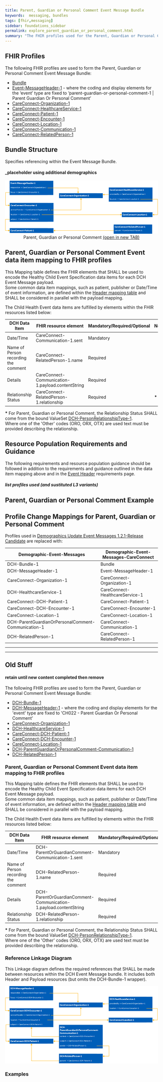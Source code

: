 ```yaml
---
title: Parent, Guardian or Personal Comment Event Message Bundle
keywords:  messaging, bundles
tags: [fhir,messaging]
sidebar: foundations_sidebar
permalink: explore_parent_guardian_or_personal_comment.html
summary: "The FHIR profiles used for the Parent, Guardian or Personal Comment Event Message Bundle"
---
```


## FHIR Profiles ##

The following FHIR profiles are used to form the Parent, Guardian or Personal Comment Event Message Bundle:

- [Bundle](http://hl7.org/fhir/STU3/StructureDefinition/Bundle)
- [Event-MessageHeader-1](https://fhir.nhs.uk/STU3/StructureDefinition/Event-MessageHeader-1) - where the coding and display elements for the ‘event’ type are fixed to ‘​parent-guardian-or-personal-comment-1 \| Parent Guardian Or Personal Comment’
- [CareConnect-Organization-1](https://fhir.hl7.org.uk/STU3/StructureDefinition/CareConnect-Organization-1)
- [CareConnect-HealthcareService-1](https://fhir.hl7.org.uk/STU3/StructureDefinition/CareConnect-HealthcareService-1)
- [CareConnect-Patient-1](https://fhir.hl7.org.uk/STU3/StructureDefinition/CareConnect-Patient-1)
- [CareConnect-Encounter-1](https://fhir.hl7.org.uk/STU3/StructureDefinition/CareConnect-Encounter-1)
- [CareConnect-Location-1](https://fhir.hl7.org.uk/STU3/StructureDefinition/CareConnect-Location-1)
- [CareConnect-Communication-1](https://fhir.hl7.org.uk/STU3/StructureDefinition/CareConnect-Communication-1)
- [CareConnect-RelatedPerson-1](https://fhir.hl7.org.uk/STU3/StructureDefinition/CareConnect-RelatedPerson-1)

## Bundle Structure

Specifies referencing within the Event Message Bundle.

#### _placeholder using additional demographics ####

<div style="text-align:center; margin-bottom:20px" >
	<a href="images/explore/dch-personalcontacts.png" target="_blank"><img src="images/explore/dch-personalcontacts.png"></a><br/>
	Parent, Guardian or Personal Comment <a href="images/explore/dch-personalcontacts.png" target="_blank">(open in new TAB)</a>
</div>

## Parent, Guardian or Personal Comment Event data item mapping to FHIR profiles ##

This Mapping table defines the FHIR elements that SHALL be used to encode the Healthy Child Event Specification data items for each DCH Event Message payload.  
Some common data item mappings, such as patient, publisher or Date/Time of event information, are defined within the [Header mapping table](explore_event_header_design.html) and SHALL be considered in parallel with the payload mapping.

The Child Health Event data items are fulfilled by elements within the FHIR resources listed below:

| DCH Data Item       | FHIR resource element                     | Mandatory/Required/Optional | Note                                      |
|---------------------|-------------------------------------------|-----------------------------|-------------------------------------------|
| Date/Time           | CareConnect-Communication-1.sent  | Mandatory           |                                      |
| Name of Person recording the comment    | CareConnect-RelatedPerson-1.name         | Required                    |                                      |
| Details             | CareConnect-Communication-1.payload.contentString | Required                    |                                      |
| Relationship Status | CareConnect-RelatedPerson-1.relationship          | Required                    | **\***                |

**\*** For Parent, Guardian or Personal Comment, the Relationship Status SHALL come from the bound ValueSet [DCH-PersonRelationshipType-1](https://fhir.nhs.uk/STU3/ValueSet/DCH-PersonRelationshipType-1).  
Where one of the 'Other' codes (ORO, ORX, OTX) are used text must be provided describing the relationship.


## Resource Population Requirements and Guidance ##

The following requirements and resource population guidance should be followed in addition to the requirements and guidance outlined in the data item mapping above and in the [Event Header](https://developer.nhs.uk/apis/ems-beta/explore_event_header_information.html) requirements page.

#### _list profiles used (and sustituted L3 variants)_ ####

## Parent, Guardian or Personal Comment Example ##

<script src="https://gist.github.com/IOPS-DEV/96be84949607bc7678a62c098642acf4.js"></script>


## Profile Change Mappings for Parent, Guardian or Personal Comment ##

Profiles used in [Demographics Update Event Messages 1.2.1-Release Candidate](https://developer.nhs.uk/apis/demographicupdates-120-rc/index.html) are replaced with:

| Demographic-Event-Messages | Demographic-Event-Messages-CareConnect |
|----------------------------|----------------------------------------|
| DCH-Bundle-1 | Bundle |
| DCH-MessageHeader-1 | Event-MessageHeader-1 |
| CareConnect-Organization-1 | CareConnect-Organization-1 |
| DCH-HealthcareService-1 | CareConnect-HealthcareService-1 |
| CareConnect-DCH-Patient-1 | CareConnect-Patient-1 |
| CareConnect-DCH-Encounter-1 | CareConnect-Encounter-1 |
| CareConnect-Location-1 | CareConnect-Location-1 |
| DCH-ParentGuardianOrPersonalComment-Communication-1 | CareConnect-Communication-1 |
| DCH-RelatedPerson-1 | CareConnect-RelatedPerson-1 |

<hr/>
<hr/>

## Old Stuff ##

#### retain until new content completed then remove ####


The following FHIR profiles are used to form the Parent, Guardian or Personal Comment Event Message Bundle:

- [DCH-Bundle-1](https://fhir.nhs.uk/STU3/StructureDefinition/DCH-Bundle-1)
- [DCH-MessageHeader-1](https://fhir.nhs.uk/STU3/StructureDefinition/DCH-MessageHeader-1) - where the coding and display elements for the 'event' type are fixed to  'CH022 - Parent Guardian Or Personal Comment'
- [CareConnect-Organization-1](https://fhir.hl7.org.uk/STU3/StructureDefinition/CareConnect-Organization-1)
- [DCH-HealthcareService-1](https://fhir.nhs.uk/STU3/StructureDefinition/DCH-HealthcareService-1)
- [CareConnect-DCH-Patient-1](https://fhir.nhs.uk/STU3/StructureDefinition/CareConnect-DCH-Patient-1)
- [CareConnect-DCH-Encounter-1](https://fhir.nhs.uk/STU3/StructureDefinition/CareConnect-DCH-Encounter-1)
- [CareConnect-Location-1](https://fhir.hl7.org.uk/STU3/StructureDefinition/CareConnect-Location-1)
- [DCH-ParentGuardianOrPersonalComment-Communication-1](https://fhir.nhs.uk/STU3/StructureDefinition/DCH-ParentGuardianOrPersonalComment-Communication-1)
- [DCH-RelatedPerson-1](https://fhir.nhs.uk/STU3/StructureDefinition/DCH-RelatedPerson-1)


### Parent, Guardian or Personal Comment Event data item mapping to FHIR profiles ###

This Mapping table defines the FHIR elements that SHALL be used to encode the Healthy Child Event Specification data items for each DCH Event Message payload.  
Some common data item mappings, such as patient, publisher or Date/Time of event information, are defined within the [Header mapping table](explore_event_header_design.html) and SHALL be considered in parallel with the payload mapping.

The Child Health Event data items are fulfilled by elements within the FHIR resources listed below:

| DCH Data Item       | FHIR resource element                     | Mandatory/Required/Optional | Note                                      |
|---------------------|-------------------------------------------|-----------------------------|-------------------------------------------|
| Date/Time           | DCH-ParentOrGuardianComment-Communication-1.sent  | Mandatory           |                                      |
| Name of Person recording the comment    | DCH-RelatedPerson-1.name         | Required                    |                                      |
| Details             | DCH-ParentOrGuardianComment-Communication-1.payload.contentString | Required                    |                                      |
| Relationship Status | DCH-RelatedPerson-1.relationship          | Required                    | **\***                |

**\*** For Parent, Guardian or Personal Comment, the Relationship Status SHALL come from the bound ValueSet [DCH-PersonRelationshipType-1](https://fhir.nhs.uk/STU3/ValueSet/DCH-PersonRelationshipType-1).  
Where one of the 'Other' codes (ORO, ORX, OTX) are used text must be provided describing the relationship.


### Reference Linkage Diagram ###

This Linkage diagram defines the required references that SHALL be made between resources within the DCH Event Message bundle. It includes both Header and Payload resources (but omits the DCH-Bundle-1 wrapper).

<img src="images/explore/PersonalComment.png">

### Examples ###

<script src="https://gist.github.com/IOPS-DEV/d147f1bd3dfa911ca267b25137051a9e.js"></script>

<script src="https://gist.github.com/IOPS-DEV/c6f59aa25a451d04077722e10b8e380c.js"></script>
